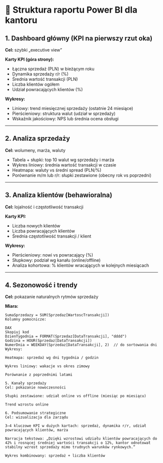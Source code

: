 # 📑 Struktura raportu Power BI dla kantoru

## 1. Dashboard główny (KPI na pierwszy rzut oka)
**Cel:** szybki „executive view”

**Karty KPI (góra strony):**
- Łączna sprzedaż (PLN) w bieżącym roku
- Dynamika sprzedaży r/r (%)
- Średnia wartość transakcji (PLN)
- Liczba klientów ogółem
- Udział powracających klientów (%)

**Wykresy:**
- Liniowy: trend miesięcznej sprzedaży (ostatnie 24 miesiące)
- Pierścieniowy: struktura walut (udział w sprzedaży)
- Wskaźnik jakościowy: NPS lub średnia ocena obsługi

---

## 2. Analiza sprzedaży
**Cel:** wolumeny, marża, waluty

- Tabela + słupki: top 10 walut wg sprzedaży i marża
- Wykres liniowy: średnia wartość transakcji w czasie
- Heatmapa: waluty vs średni spread (PLN/%)
- Porównanie m/m lub r/r: słupki zestawione (obecny rok vs poprzedni)

---

## 3. Analiza klientów (behawioralna)
**Cel:** lojalność i częstotliwość transakcji

**Karty KPI:**
- Liczba nowych klientów
- Liczba powracających klientów
- Średnia częstotliwość transakcji / klient

**Wykresy:**
- Pierścieniowy: nowi vs powracający (%)
- Słupkowy: podział wg kanału (online/offline)
- Analiza kohortowa: % klientów wracających w kolejnych miesiącach

---

## 4. Sezonowość i trendy
**Cel:** pokazanie naturalnych rytmów sprzedaży

**Miara:**
```DAX
SumaSprzedazy = SUM(Sprzedaz[WartoscTransakcji])
Kolumny pomocnicze:

DAX
Skopiuj kod
DzienTygodnia = FORMAT(Sprzedaz[DataTransakcji], "dddd")
Godzina = HOUR(Sprzedaz[DataTransakcji])
NumerDnia = WEEKDAY(Sprzedaz[DataTransakcji], 2)  // do sortowania dni
Wykresy:

Heatmapa: sprzedaż wg dni tygodnia / godzin

Wykres liniowy: wakacje vs okres zimowy

Porównanie z poprzednimi latami

5. Kanały sprzedaży
Cel: pokazanie nowoczesności

Słupki zestawione: udział online vs offline (miesiąc po miesiącu)

Trend wzrostu online

6. Podsumowanie strategiczne
Cel: wizualizacja dla zarządu

3–4 kluczowe KPI w dużych kartach: sprzedaż, dynamika r/r, udział powracających klientów, marża

Narracja tekstowa: „Dzięki wzrostowi udziału klientów powracających do 42% i rosnącej średniej wartości transakcji o 12%, kantor odnotował stabilny wzrost sprzedaży mimo trudnych warunków rynkowych.”

Wykres kombinowany: sprzedaż + liczba klientów